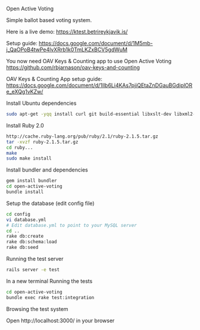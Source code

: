 Open Active Voting

Simple ballot based voting system.

Here is a live demo:
https://ktest.betrireykjavik.is/

Setup guide:
https://docs.google.com/document/d/1M5mb-j_QaOPoB4twPe4lvXRrb1k0TmLKZxBCV5gdWuM

You now need OAV Keys & Counting app to use Open Active Voting
https://github.com/rbjarnason/oav-keys-and-counting

OAV Keys & Counting App setup guide:
https://docs.google.com/document/d/1llb6Li4KAs7pjiQEtaZnDGauBGdiplORe_eXQg1vKZw/

Install Ubuntu dependencies
````bash
sudo apt-get -yqq install curl git build-essential libxslt-dev libxml2-dev libmysqlclient-dev mysql-server
````

Install Ruby 2.0
````bash
http://cache.ruby-lang.org/pub/ruby/2.1/ruby-2.1.5.tar.gz
tar -xvzf ruby-2.1.5.tar.gz
cd ruby...
make
sudo make install
````

Install bundler and dependencies
````bash
gem install bundler
cd open-active-voting
bundle install
````

Setup the database (edit config file)
````bash
cd config
vi database.yml
# Edit database.yml to point to your MySQL server
cd ..
rake db:create
rake db:schema:load
rake db:seed
````

Running the test server
````bash
rails server -e test
````

In a new terminal Running the tests
````bash
cd open-active-voting
bundle exec rake test:integration
````

Browsing the test system

Open http://localhost:3000/ in your browser
